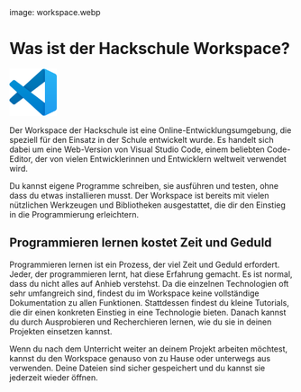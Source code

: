 <div class='meta'>
image: workspace.webp
</div>

# Was ist der Hackschule Workspace?

<img class='r' style='width: 6em;' src='vscode.png'>

<p class='abstract'>
Der Workspace der Hackschule ist eine Online-Entwicklungsumgebung, die speziell für den Einsatz in der Schule entwickelt wurde.
Es handelt sich dabei um eine Web-Version von Visual Studio Code, einem beliebten Code-Editor, der von vielen Entwicklerinnen und Entwicklern weltweit verwendet wird.
</p>

Du kannst eigene Programme schreiben, sie ausführen und testen, ohne dass du etwas installieren musst. Der Workspace ist bereits mit vielen nützlichen Werkzeugen und Bibliotheken ausgestattet, die dir den Einstieg in die Programmierung erleichtern.

## Programmieren lernen kostet Zeit und Geduld

Programmieren lernen ist ein Prozess, der viel Zeit und Geduld erfordert. Jeder, der programmieren lernt, hat diese Erfahrung gemacht. Es ist normal, dass du nicht alles auf Anhieb verstehst. Da die einzelnen Technologien oft sehr umfangreich sind, findest du im Workspace keine vollständige Dokumentation zu allen Funktionen. Stattdessen findest du  kleine Tutorials, die dir einen konkreten Einstieg in eine Technologie bieten. Danach kannst du durch Ausprobieren und Recherchieren lernen, wie du sie in deinen Projekten einsetzen kannst.

Wenn du nach dem Unterricht weiter an deinem Projekt arbeiten möchtest, kannst du den Workspace genauso von zu Hause oder unterwegs aus verwenden. Deine Dateien sind sicher gespeichert und du kannst sie jederzeit wieder öffnen.
